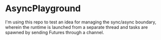 # AsyncPlayground
I'm using this repo to test an idea for managing the sync/async boundary,
wherein the runtime is launched from a separate thread and tasks are spawned
by sending Futures through a channel.